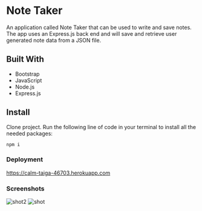 # Note Taker

An application called Note Taker that can be used to write and save notes.
The app uses an Express.js back end and will save and retrieve user generated note data from a JSON file.

## Built With

- Bootstrap
- JavaScript
- Node.js
- Express.js

## Install

Clone project.
Run the following line of code in your terminal to install all the needed packages:

```
npm i
```

### Deployment

https://calm-taiga-46703.herokuapp.com

### Screenshots


![shot2](https://user-images.githubusercontent.com/131811220/236659287-9864f418-270e-40ae-ab0b-f4fe85aeca2e.png)
![shot](https://user-images.githubusercontent.com/131811220/236659288-9301b260-e8d2-43c3-9261-dd897c3a020a.png)
